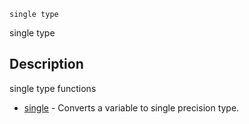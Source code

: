 

	
	single type

single type

## Description
single type functions


* [single](single.md) - Converts a variable to single precision type.



